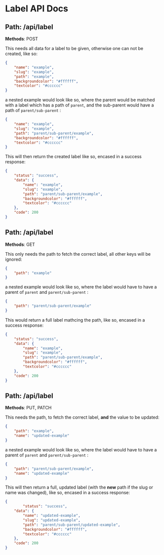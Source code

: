 # Label API Docs

## **Path**: /api/label
**Methods**:  POST

This needs all data for a label to be given, otherwise one can not be created, like so:
```json
{
	"name": "example",
	"slug": "example",
	"path": "example",
	"backgroundcolor": "#ffffff",
	"textcolor": "#cccccc"
}
```
a nested example would look like so, where the parent would be matched with a label which has a path of `parent`, and the sub-parent would have a path of `parent/sub-parent` :
```json
{
	"name": "example",
	"slug": "example",
	"path": "parent/sub-parent/example",
	"backgroundcolor": "#ffffff",
	"textcolor": "#cccccc"
}
```
This will then return the created label like so, encased in a success response:
```json
{
    "status": "success",
    "data": {
		"name": "example",
		"slug": "example",
		"path": "parent/sub-parent/example",
		"backgroundcolor": "#ffffff",
		"textcolor": "#cccccc"
    },
    "code": 200
}
```

## **Path**: /api/label
**Methods**:  GET

This only needs the path to fetch the correct label, all other keys will be ignored:
```json
{
	"path": "example"
}
```
a nested example would look like so, where the label would have to have a parent of `parent` and `parent/sub-parent` :
```json
{
	"path": "parent/sub-parent/example"
}
```
This would return a full label mathcing the path, like so, encased in a success response:
```json
{
    "status": "success",
    "data": {
		"name": "example",
		"slug": "example",
		"path": "parent/sub-parent/example",
		"backgroundcolor": "#ffffff",
		"textcolor": "#cccccc"
    },
    "code": 200
}
```

## **Path**: /api/label
**Methods**:  PUT, PATCH

This needs the path, to fetch the correct label, **and** the value to be updated:
```json
{
	"path": "example",
	"name": "updated-example"
}
```
a nested example would look like so, where the label would have to have a parent of `parent` and `parent/sub-parent` :
```json
{
	"path": "parent/sub-parent/example",
	"name": "updated-example"
}
```
This will then return a full, updated label (with the **new** path if the slug or name was changed), like so, encased in a success response:
```json
{
	    "status": "success",
    "data": {
		"name": "updated-example",
		"slug": "updated-example",
		"path": "parent/sub-parent/updated-example",
		"backgroundcolor": "#ffffff",
		"textcolor": "#cccccc"
    },
    "code": 200
}
```